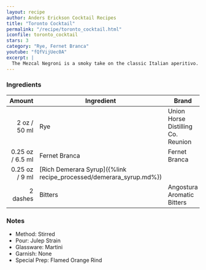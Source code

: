 ```yaml
---
layout: recipe
author: Anders Erickson Cocktail Recipes
title: "Toronto Cocktail"
permalink: "/recipe/toronto_cocktail.html"
iconfile: toronto_cocktail
stars: 3
category: "Rye, Fernet Branca"
youtube: "fQfVijUec0A"
excerpt: |
  The Mezcal Negroni is a smoky take on the classic Italian aperitivo. To make it, swap mezcal for gin, and stir with Campari and sweet vermouth.
---
```


### Ingredients

|   Amount | Ingredient                                               | Brand                              |
| -------: | -------------------------------------------------------- | ---------------------------------- |
|     2 oz / 50 ml | Rye                                                      | Union Horse Distilling Co. Reunion |
|  0.25 oz / 6.5 ml | Fernet Branca                                            | Fernet Branca                      |
|  0.25 oz / 9 ml | [Rich Demerara Syrup]({%link recipe_processed/demerara_syrup.md%}) |
| 2 dashes | Bitters                                                  | Angostura Aromatic Bitters         |

### Notes

- Method: Stirred
- Pour: Julep Strain
- Glassware: Martini
- Garnish: None
- Special Prep: Flamed Orange Rind
